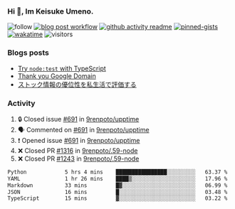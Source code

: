 ### Hi 👋, Im Keisuke Umeno.

<!--
**9renpoto/9renpoto** is a ✨ _special_ ✨ repository because its `README.md` (this file) appears on your GitHub profile.

Here are some ideas to get you started:

- 🔭 I’m currently working on ...
- 🌱 I’m currently learning ...
- 👯 I’m looking to collaborate on ...
- 🤔 I’m looking for help with ...
- 💬 Ask me about ...
- 📫 How to reach me: ...
- 😄 Pronouns: ...
- ⚡ Fun fact: ...
-->

![follow](https://img.shields.io/github/followers/9renpoto?label=Follow&style=social)
[![blog post workflow](https://github.com/9renpoto/9renpoto/actions/workflows/blog.yml/badge.svg)](https://github.com/9renpoto/9renpoto/actions/workflows/blog.yml)
[![github activity readme](https://github.com/9renpoto/9renpoto/actions/workflows/activity.yml/badge.svg)](https://github.com/9renpoto/9renpoto/actions/workflows/activity.yml)
[![pinned-gists](https://github.com/9renpoto/9renpoto/actions/workflows/pin-gist.yml/badge.svg)](https://github.com/9renpoto/9renpoto/actions/workflows/pin-gist.yml)
[![wakatime](https://github.com/9renpoto/9renpoto/actions/workflows/waka-readme-status.yml/badge.svg)](https://github.com/9renpoto/9renpoto/actions/workflows/waka-readme-status.yml)
![visitors](https://komarev.com/ghpvc/?username=9renpoto&label=Profile%20views&color=0e75b6&style=flat)

### Blogs posts

<!-- BLOG-POST-LIST:START -->
- [Try `node:test` with TypeScript](https://9renpoto.win/entry/2023/07/23/node-test-runner)
- [Thank you Google Domain](https://9renpoto.win/entry/2023/07/08/new-domain)
- [ストック情報の優位性を私生活で評価する](https://9renpoto.win/entry/2023/05/28/stock)
<!-- BLOG-POST-LIST:END -->

### Activity

<!--START_SECTION:activity-->
1. 🔒 Closed issue [#691](https://github.com/9renpoto/upptime/issues/691) in [9renpoto/upptime](https://github.com/9renpoto/upptime)
2. 🗣 Commented on [#691](https://github.com/9renpoto/upptime/issues/691#issuecomment-1676431184) in [9renpoto/upptime](https://github.com/9renpoto/upptime)
3. ❗ Opened issue [#691](https://github.com/9renpoto/upptime/issues/691) in [9renpoto/upptime](https://github.com/9renpoto/upptime)
4. ❌ Closed PR [#1316](https://github.com/9renpoto/.59-node/pull/1316) in [9renpoto/.59-node](https://github.com/9renpoto/.59-node)
5. ❌ Closed PR [#1243](https://github.com/9renpoto/.59-node/pull/1243) in [9renpoto/.59-node](https://github.com/9renpoto/.59-node)
<!--END_SECTION:activity-->

<!--START_SECTION:waka-->

```txt
Python            5 hrs 4 mins    ████████████████░░░░░░░░░   63.37 %
YAML              1 hr 26 mins    ████▒░░░░░░░░░░░░░░░░░░░░   17.96 %
Markdown          33 mins         █▓░░░░░░░░░░░░░░░░░░░░░░░   06.99 %
JSON              16 mins         █░░░░░░░░░░░░░░░░░░░░░░░░   03.48 %
TypeScript        15 mins         ▓░░░░░░░░░░░░░░░░░░░░░░░░   03.22 %
```

<!--END_SECTION:waka-->
